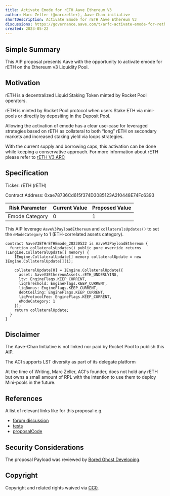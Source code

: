 ```yaml
---
title: Activate Emode for rETH Aave Ethereum V3
author: Marc Zeller (@marczeller), Aave-Chan initiative
shortDescription: Activate Emode for rETH Aave Ethereum V3
discussions: https://governance.aave.com/t/arfc-activate-emode-for-reth-aave-ethereum-v3-pool/13034
created: 2023-05-22
---
```


## Simple Summary

This AIP proposal presents Aave with the opportunity to activate emode for rETH on the Ethereum v3 Liquidity Pool.

## Motivation

rETH is a decentralized Liquid Staking Token minted by Rocket Pool operators.

rETH is minted by Rocket Pool protocol when users Stake ETH via mini-pools or directly by depositing in the Deposit Pool.

Allowing the activation of emode has a clear use-case for leveraged strategies based on rETH as collateral to both “long” rETH on secondary markets and increased staking yield via loops strategies.

With the current supply and borrowing caps, this activation can be done while keeping a conservative approach.
For more information about rETH please refer to [rETH V3 ARC](https://governance.aave.com/t/arc-onboard-reth-rocket-pool-eth-to-aave-v3-ethereum-market/11371)

## Specification

Ticker: rETH (rETH)

Contract Address: 0xae78736Cd615f374D3085123A210448E74Fc6393

|Risk Parameter| Current Value| Proposed Value|
| --- | --- | --- |
|Emode Category|0| 1 |

This AIP leverage `AaveV3PayloadEthereum` and `collateralsUpdates()` to set the `eModeCategory` to 1 (ETH-correlated assets category).

```solidity
contract AaveV3ETHrETHEmode_20230522 is AaveV3PayloadEthereum {
  function collateralsUpdates() public pure override returns (IEngine.CollateralUpdate[] memory) {
    IEngine.CollateralUpdate[] memory collateralUpdate = new IEngine.CollateralUpdate[](1);

    collateralUpdate[0] = IEngine.CollateralUpdate({
      asset: AaveV3EthereumAssets.rETH_UNDERLYING,
      ltv: EngineFlags.KEEP_CURRENT,
      liqThreshold: EngineFlags.KEEP_CURRENT,
      liqBonus: EngineFlags.KEEP_CURRENT,
      debtCeiling: EngineFlags.KEEP_CURRENT,
      liqProtocolFee: EngineFlags.KEEP_CURRENT,
      eModeCategory: 1
    });
    return collateralUpdate;
  }
}
```

## Disclaimer

The Aave-Chan Initiative is not linked nor paid by Rocket Pool to publish this AIP.

The ACI supports LST diversity as part of its delegate platform

At the time of Writing, Marc Zeller, ACI's founder, does not hold any rETH but owns a small amount of RPL with the intention to use them to deploy Mini-pools in the future.

## References

A list of relevant links like for this proposal e.g.

- [forum discussion](https://governance.aave.com/t/arfc-activate-emode-for-reth-aave-ethereum-v3-pool/13034)
- [tests](https://github.com/bgd-labs/aave-proposals/blob/main/src/AaveV3EthrETHEmode_20230522/AaveV3ETHrETHEmode_20230522test.t.sol)
- [proposalCode](https://github.com/bgd-labs/aave-proposals/blob/master/src/AaveV3EthrETHEmode_20230522/AaveV3ETHrETHEmode_20230522.sol)

## Security Considerations

The proposal Payload was reviewed by [Bored Ghost Developing](https://bgdlabs.com/).

## Copyright

Copyright and related rights waived via [CC0](https://creativecommons.org/publicdomain/zero/1.0/).
